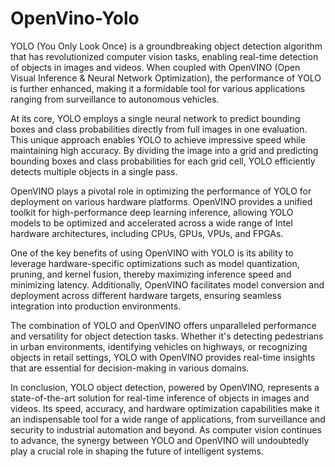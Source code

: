 # OpenVino-Yolo 
YOLO (You Only Look Once) is a groundbreaking object detection algorithm that has revolutionized computer vision tasks, enabling real-time detection of objects in images and videos. When coupled with OpenVINO (Open Visual Inference & Neural Network Optimization), the performance of YOLO is further enhanced, making it a formidable tool for various applications ranging from surveillance to autonomous vehicles.

At its core, YOLO employs a single neural network to predict bounding boxes and class probabilities directly from full images in one evaluation. This unique approach enables YOLO to achieve impressive speed while maintaining high accuracy. By dividing the image into a grid and predicting bounding boxes and class probabilities for each grid cell, YOLO efficiently detects multiple objects in a single pass.

OpenVINO plays a pivotal role in optimizing the performance of YOLO for deployment on various hardware platforms. OpenVINO provides a unified toolkit for high-performance deep learning inference, allowing YOLO models to be optimized and accelerated across a wide range of Intel hardware architectures, including CPUs, GPUs, VPUs, and FPGAs.

One of the key benefits of using OpenVINO with YOLO is its ability to leverage hardware-specific optimizations such as model quantization, pruning, and kernel fusion, thereby maximizing inference speed and minimizing latency. Additionally, OpenVINO facilitates model conversion and deployment across different hardware targets, ensuring seamless integration into production environments.

The combination of YOLO and OpenVINO offers unparalleled performance and versatility for object detection tasks. Whether it's detecting pedestrians in urban environments, identifying vehicles on highways, or recognizing objects in retail settings, YOLO with OpenVINO provides real-time insights that are essential for decision-making in various domains.

In conclusion, YOLO object detection, powered by OpenVINO, represents a state-of-the-art solution for real-time inference of objects in images and videos. Its speed, accuracy, and hardware optimization capabilities make it an indispensable tool for a wide range of applications, from surveillance and security to industrial automation and beyond. As computer vision continues to advance, the synergy between YOLO and OpenVINO will undoubtedly play a crucial role in shaping the future of intelligent systems.
